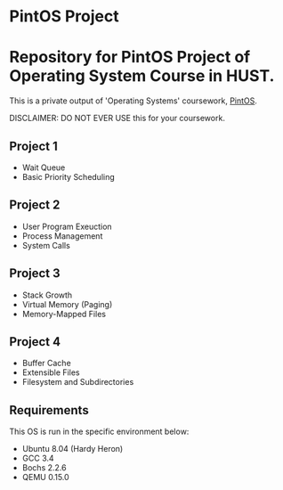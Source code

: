 # PintOS Project
Repository for PintOS Project of Operating System Course in HUST.
==============

This is a private output of 'Operating Systems' coursework, [PintOS][pintos].

DISCLAIMER: DO NOT EVER USE this for your coursework.

[pintos]: http://web.stanford.edu/class/cs140/projects/pintos/pintos.html

## Project 1

- Wait Queue
- Basic Priority Scheduling

## Project 2

- User Program Exeuction
- Process Management
- System Calls

## Project 3

- Stack Growth
- Virtual Memory (Paging)
- Memory-Mapped Files

## Project 4

- Buffer Cache
- Extensible Files
- Filesystem and Subdirectories
  
## Requirements
This OS is run in the specific environment below:

- Ubuntu 8.04 (Hardy Heron)
- GCC 3.4
- Bochs 2.2.6
- QEMU 0.15.0
